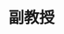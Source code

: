 ---
name: 张语轩
identity: Zhang, Yuxuan
title: 副教授
group: T
image: default.png
researchDirection: 人际语言交流的脑活动同步机制
---